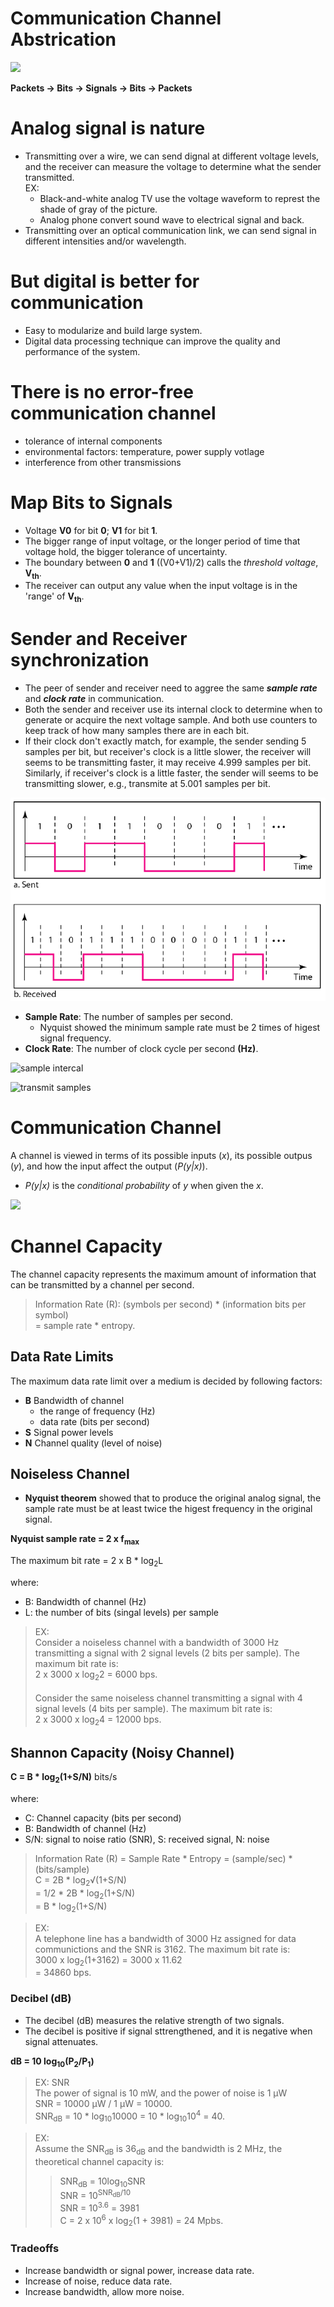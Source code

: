 # Communication Channel Abstrication
![](/fig/digi-comm-2.png)

__Packets -> Bits -> Signals -> Bits -> Packets__

# Analog signal is nature
- Transmitting over a wire, we can send dignal at different voltage levels, and the receiver can measure the voltage to determine what the sender transmitted. <br> EX:
    - Black-and-white analog TV use the voltage waveform to represt the shade of gray of the picture.
    - Analog phone convert sound wave to electrical signal and back.
- Transmitting over an optical communication link, we can send signal in different intensities and/or wavelength.

# But digital is better for communication
- Easy to modularize and build large system.
- Digital data processing technique can improve the quality and performance of the system.

# There is no error-free communication channel
- tolerance of internal components
- environmental factors: temperature, power supply votlage
- interference from other transmissions

# Map Bits to Signals
- Voltage __V0__ for bit __0__; __V1__ for bit __1__.
- The bigger range of input voltage, or the longer period of time that voltage hold, the bigger tolerance of uncertainty.
- The boundary between __0__ and __1__ ((V0+V1)/2) calls the _threshold voltage_, __V<sub>th</sub>__.
- The receiver can output any value when the input voltage is in the 'range' of __V<sub>th</sub>__.

# Sender and Receiver synchronization
- The peer of sender and receiver need to aggree the same ___sample rate___ and ___clock rate___ in communication.
- Both the sender and receiver use its internal clock to determine when to generate or acquire the next voltage sample. And both use counters to keep track of how many samples there are in each bit. <br>
- If their clock don't exactly match, for example, the sender sending 5 samples per bit, but receiver's clock is a little slower, the receiver will seems to be transmitting faster, it may receive 4.999 samples per bit. Similarly, if receiver's clock is a little faster, the sender will seems to be transmitting slower, e.g., transmite at 5.001 samples per bit.

![](fig/time-sync.png)

- __Sample Rate__: The number of samples per second.
    - Nyquist showed the minimum sample rate must be 2 times of higest signal frequency.
- __Clock Rate__: The number of clock cycle per second __(Hz)__.
   
![sample intercal](fig/sample-interval.png)

![transmit samples](fig/transmit-samples.png)

# Communication Channel
A channel is viewed in terms of its possible inputs (_x_), its possible outpus (_y_), and how the input affect the output (_P(y|x)_).
- _P(y|x)_ is the _conditional probability_ of _y_ when given the _x_.

![](fig/DMChannel.png)

# Channel Capacity
The channel capacity represents the maximum amount of information that can be transmitted by a channel per second.
> Information Rate (R): (symbols per second) * (information bits per symbol) <br>
> = sample rate * entropy.

## Data Rate Limits
The maximum data rate limit over a medium is decided by following factors:
- __B__ Bandwidth of channel 
    - the range of frequency (Hz)
    - data rate (bits per second)
- __S__ Signal power levels 
- __N__ Channel quality (level of noise)

## Noiseless Channel
- __Nyquist theorem__ showed that to produce the original analog signal, the sample rate must be at least twice the higest frequency in the original signal.

__Nyquist sample rate = 2 x f<sub>max</sub>__

The maximum bit rate = 2 x B * log<sub>2</sub>L

where:
- B: Bandwidth of channel (Hz)
- L: the number of bits (singal levels) per sample

> EX: <br>
> Consider a noiseless channel with a bandwidth of 3000 Hz transmitting a signal with 2 signal levels (2 bits per sample). The maximum bit rate is: <br>
> 2 x 3000 x log<sub>2</sub>2 = 6000 bps. <br>
> <br>
> Consider the same noiseless channel transmitting a signal with 4 signal levels (4 bits per sample). The maximum bit rate is: <br>
> 2 x 3000 x log<sub>2</sub>4 = 12000 bps. <br>

## Shannon Capacity (Noisy Channel)
__C = B * log<sub>2</sub>(1+S/N)__ bits/s

where:
- C: Channel capacity (bits per second)
- B: Bandwidth of channel (Hz)
- S/N: signal to noise ratio (SNR), S: received signal, N: noise

> Information Rate (R) = Sample Rate * Entropy = (sample/sec) * (bits/sample) <br>
> C = 2B * log<sub>2</sub>&radic;(1+S/N) <br>
> = 1/2 * 2B * log<sub>2</sub>(1+S/N) <br>
> = B * log<sub>2</sub>(1+S/N)

> EX: <br>
> A telephone line has a bandwidth of 3000 Hz assigned for data communictions and the SNR is 3162. The maximum bit rate is: <br>
> 3000 x log<sub>2</sub>(1+3162) = 3000 x 11.62 <br>
> = 34860 bps.

### Decibel (dB)
- The decibel (dB) measures the relative strength of two signals.
- The decibel is positive if signal sttrengthened, and it is negative when signal attenuates.

__dB = 10 log<sub>10</sub>(P<sub>2</sub>/P<sub>1</sub>)__

> EX: SNR <br>
> The power of signal is 10 mW, and the power of noise is 1 &mu;W <br>
> SNR = 10000 &mu;W / 1 &mu;W = 10000. <br>
> SNR<sub>dB</sub> = 10 * log<sub>10</sub>10000 = 10 * log<sub>10</sub>10<sup>4</sup> = 40. <br>

> EX: <br>
> Assume the SNR<sub>dB</sub> is 36<sub>dB</sub> and the bandwidth is 2 MHz, the theoretical channel capacity is: <br>
>> SNR<sub>dB</sub> = 10log<sub>10</sub>SNR <br>
>> SNR = 10<sup>SNR<sub>dB</sub>/10</sup> <br>
>> SNR = 10<sup>3.6</sup> = 3981 <br>
> C = 2 x 10<sup>6</sup> x log<sub>2</sub>(1 + 3981) = 24 Mpbs.

### Tradeoffs
- Increase bandwidth or signal power, increase data rate.
- Increase of noise, reduce data rate.
- Increase bandwidth, allow more noise.
